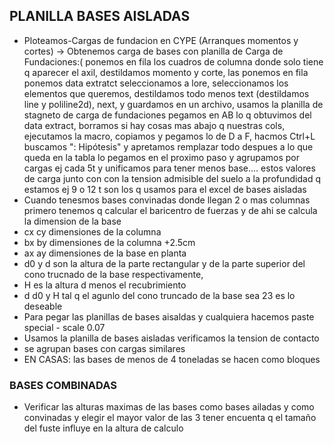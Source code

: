  ## PLANILLA BASES AISLADAS

  -  Ploteamos-Cargas de fundacion en CYPE (Arranques momentos y cortes) -> Obtenemos carga de bases con planilla de Carga de Fundaciones:( ponemos en fila los cuadros de columna donde solo tiene q aparecer el axil, destildamos momento y corte, las ponemos en fila ponemos data extratct seleccionamos a lore, seleccionamos los elementos que queremos, destildamos todo menos text (destildamos line y poliline2d), next, y guardamos en un archivo, usamos la planilla de stagneto de carga de fundaciones pegamos en AB lo q obtuvimos del data extract, borramos si hay cosas mas abajo q nuestras cols, ejecutamos la macro, copiamos y pegamos lo de D a F, hacmos Ctrl+L buscamos ": Hipótesis" y apretamos remplazar todo despues a lo que queda en la tabla lo pegamos en el proximo paso y agrupamos por cargas ej cada 5t y unificamos para tener menos base.... estos valores de carga junto con con la tension admisible del suelo a la profundidad q estamos ej 9 o 12 t son los q usamos para el excel de bases aisladas
 -  Cuando tenesmos bases convinadas donde llegan 2 o mas columnas primero tenemos q calcular el baricentro de fuerzas y de ahi se calcula la dimension de la base
 -  cx cy dimensiones de la columna
 -  bx by dimensiones de la columna +2.5cm
 -  ax ay dimensiones de la base en planta
 - d0 y d son la altura de la parte rectangular y de la parte superior del cono trucnado de la base respectivamente,
 -  H es la altura d menos el recubrimiento
 -  d d0 y H tal q el agunlo del cono truncado de la base sea 23 es lo deseable
 -  Para pegar las planillas de bases aisaldas y cualquiera hacemos paste special - scale 0.07 
 - Usamos la planilla de bases aisladas verificamos la tension de contacto
 - se agrupan bases con cargas similares
 - EN CASAS: las bases de menos de 4 toneladas se hacen como bloques

### BASES COMBINADAS
 - Verificar las alturas maximas de las bases como  bases ailadas y como convinadas y elegir el mayor valor de las 3 tener encuenta q el tamaño del fuste influye en la altura de calculo
